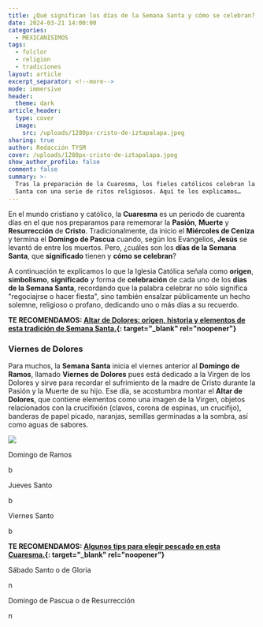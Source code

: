 ```yaml
---
title: ¿Qué significan los días de la Semana Santa y cómo se celebran?
date: 2024-03-21 14:00:00
categories:
  - MEXICANISIMOS
tags:
  - folclor
  - religion
  - tradiciones
layout: article
excerpt_separator: <!--more-->
mode: immersive
header:
  theme: dark
article_header:
  type: cover
  image:
    src: /uploads/1280px-cristo-de-iztapalapa.jpeg
sharing: true
author: Redacción TYSM
cover: /uploads/1280px-cristo-de-iztapalapa.jpeg
show_author_profile: false
comment: false
summary: >-
  Tras la preparación de la Cuaresma, los fieles católicos celebran la la Semana
  Santa con una serie de ritos religiosos. Aquí te los explicamos…
---
```

En el mundo cristiano y católico, la **Cuaresma** es un periodo de cuarenta días en el que nos preparamos para rememorar la **Pasión**, **Muerte** y **Resurrección** de **Cristo**. Tradicionalmente, da inicio el **Miércoles de Ceniza** y termina el **Domingo de Pascua** cuando, según los Evangelios, **Jesús** se levantó de entre los muertos. Pero, ¿cuáles son los **días de la Semana Santa**, que **significado** tienen y **cómo se celebran**?

A continuación te explicamos lo que la Iglesia Católica señala como **origen**, **simbolismo**, **significado** y forma de **celebración** de cada uno de los **días de la Semana Santa**, recordando que la palabra celebrar no sólo significa "regociajrse o hacer fiesta", sino también ensalzar públicamente un hecho solemne, religioso o profano, dedicando uno o más días a su recuerdo.

**TE RECOMENDAMOS:&nbsp;[Altar de Dolores: origen, historia y elementos de esta tradición de Semana Santa.](https://blog.tonoysumariachi.com/mexicanisimos/2023/03/29/altar-de-dolores-una-tradicion-previa-a-la-semana-santa.html){: target="_blank" rel="noopener"}**

### Viernes de Dolores

Para muchos, la **Semana Santa** inicia el viernes anterior al **Domingo de Ramos**, llamado **Viernes de Dolores** pues está dedicado a la Virgen de los Dolores y sirve para recordar el sufrimiento de la madre de Cristo durante la Pasión y la Muerte de su hijo. Ese día, se acostumbra montar el **Altar de Dolores**, que contiene elementos como una imagen de la Virgen, objetos relacionados con la crucifixión (clavos, corona de espinas, un crucifijo), banderas de papel picado, naranjas, semillas germinadas a la sombra, así como aguas de sabores.

![](https://upload.wikimedia.org/wikipedia/commons/thumb/6/6b/Altar_de_Dolores_en_Actopan%2C_Hidalgo%2C_M%C3%A9xico_%282017%29_04.jpg/1024px-Altar_de_Dolores_en_Actopan%2C_Hidalgo%2C_M%C3%A9xico_%282017%29_04.jpg)

Domingo de Ramos

b

Jueves Santo

b

Viernes Santo

b

**TE RECOMENDAMOS: [Algunos tips para elegir pescado en esta Cuaresma.](https://blog.tonoysumariachi.com/gastronomia/2024/02/16/algunos-tips-para-elegir-pescado-durante-esta-cuaresma.html){: target="_blank" rel="noopener"}**

​​​​​Sábado Santo o de Gloria

n

Domingo de Pascua o de Resurrección

n